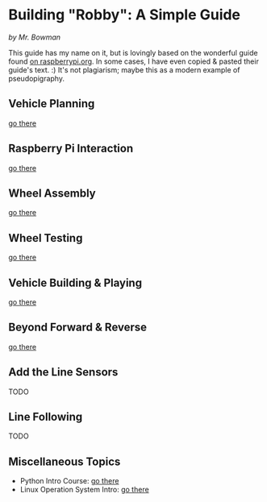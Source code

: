 # Building "Robby": A Simple Guide

_by Mr. Bowman_

This guide has my name on it, but is lovingly based on the wonderful guide found [on raspberrypi.org](https://projects.raspberrypi.org/en/projects/build-a-buggy). In some cases, I have even copied & pasted their guide's text. :) It's not plagiarism; maybe this as a modern example of pseudopigraphy.

## Vehicle Planning

[go there](./vehicle_planning.md)

## Raspberry Pi Interaction

[go there](./rasberry_pi_comms.md)

## Wheel Assembly

[go there](./wheel_assembly.md)

## Wheel Testing

[go there](./wheel_testing.md)

## Vehicle Building & Playing

[go there](./vehicle_build.md)

## Beyond Forward & Reverse

[go there](./vehicle_control.md)

## Add the Line Sensors

TODO

## Line Following

TODO

## Miscellaneous Topics

* Python Intro Course: [go there](./python_lecture.md)
* Linux Operation System Intro: [go there](./linux_intro.md)